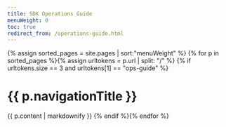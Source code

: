 ```yaml
---
title: SDK Operations Guide
menuWeight: 0
toc: true
redirect_from: /operations-guide.html
---
```


<!-- this file just includes the per-section ops-guide files in one single page -->

{% assign sorted_pages = site.pages | sort:"menuWeight" %}
{% for p in sorted_pages %}{% assign urltokens = p.url | split: "/" %}
{% if urltokens.size == 3 and urltokens[1] == "ops-guide" %}
# {{ p.navigationTitle }}
{{ p.content | markdownify }}
{% endif %}{% endfor %}
